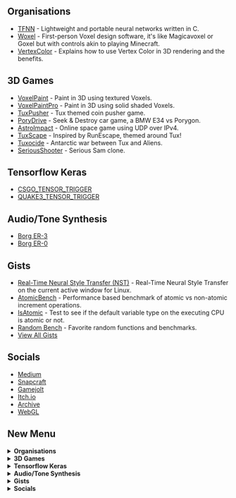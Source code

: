 ## Organisations
* [TFNN](https://github.com/TFNN) - Lightweight and portable neural networks written in C.
* [Woxel](https://github.com/woxels) - First-person Voxel design software, it's like Magicavoxel or Goxel but with controls akin to playing Minecraft.
* [VertexColor](https://github.com/VertexColor) - Explains how to use Vertex Color in 3D rendering and the benefits.

## 3D Games
* [VoxelPaint](https://github.com/mrbid/VoxelPaint) - Paint in 3D using textured Voxels.
* [VoxelPaintPro](https://github.com/mrbid/VoxelPaintPro) - Paint in 3D using solid shaded Voxels.
* [TuxPusher](https://github.com/mrbid/TuxPusher) - Tux themed coin pusher game.
* [PoryDrive](https://github.com/mrbid/PoryDrive-2.0) - Seek & Destroy car game, a BMW E34 vs Porygon.
* [AstroImpact](https://github.com/mrbid/AstroImpact) - Online space game using UDP over IPv4.
* [TuxScape](https://github.com/mrbid/TuxScape) - Inspired by RunEscape, themed around Tux!
* [Tuxocide](https://github.com/mrbid/Tuxocide) - Antarctic war between Tux and Aliens.
* [SeriousShooter](https://github.com/mrbid/SeriousShooter) - Serious Sam clone.

## Tensorflow Keras
* [CSGO_TENSOR_TRIGGER](https://github.com/mrbid/CSGO_TENSOR_TRIGGER)
* [QUAKE3_TENSOR_TRIGGER](https://github.com/mrbid/QUAKE3_TENSOR_TRIGGER)

## Audio/Tone Synthesis
* [Borg ER-3](https://github.com/mrbid/Borg-ER-3)
* [Borg ER-0](https://github.com/mrbid/Borg-ER-0)

## Gists
* [Real-Time Neural Style Transfer (NST)](https://gist.github.com/mrbid/e400fdd9ceaa8b3d83ba67eecd39cdb7) - Real-Time Neural Style Transfer on the current active window for Linux.
* [AtomicBench](https://gist.github.com/mrbid/a33aa35b4f57ddc6812f351e11bb9349) - Performance based benchmark of atomic vs non-atomic increment operations.
* [IsAtomic](https://gist.github.com/mrbid/3040f54eb6942ed53daa044a9c055dbb) - Test to see if the default variable type on the executing CPU is atomic or not.
* [Random Bench](https://gist.github.com/mrbid/310bebaa9b0b5fb1bc47a3b5c7915231) - Favorite random functions and benchmarks.
* [View All Gists](https://gist.github.com/mrbid)

## Socials
* [Medium](https://james-william-fletcher.medium.com/)
* [Snapcraft](https://snapcraft.io/publisher/voxdsp)
* [Gamejolt](https://gamejolt.com/@mrbid/games)
* [Itch.io](https://pushergames.itch.io/)
* [Archive](https://archive.org/details/@mrbid)
* [WebGL](https://github.com/mrbid/mrbid.github.io/blob/main/README.md)


## New Menu
<details>
  <summary><b>Organisations</b></summary>
  <ul>
    <li><a href="https://github.com/TFNN">TFNN</a></li>
    <li><a href="https://github.com/woxels">Woxel</a></li>
    <li><a href="https://github.com/VertexColor">VertexColor</a></li>
  </ul>
</details>
<details>
  <summary><b>3D Games</b></summary>
  <ul>
    <li><a href="">aaa</a></li>
  </ul>
</details>
<details>
  <summary><b>Tensorflow Keras</b></summary>
  <ul>
    <li><a href="https://github.com/mrbid/CSGO_TENSOR_TRIGGER">CSGO_TENSOR_TRIGGER</a></li>
    <li><a href="https://github.com/mrbid/QUAKE3_TENSOR_TRIGGER">QUAKE3_TENSOR_TRIGGER</a></li>
  </ul>
</details>
<details>
  <summary><b>Audio/Tone Synthesis</b></summary>
  <ul>
    <li><a href="https://github.com/mrbid/Borg-ER-3">Borg ER-3</a></li>
    <li><a href="https://github.com/mrbid/Borg-ER-0">Borg ER-0</a></li>
  </ul>
</details>
<details>
  <summary><b>Gists</b></summary>
  <ul>
    <li><a href="https://gist.github.com/mrbid/e400fdd9ceaa8b3d83ba67eecd39cdb7">Real-Time Neural Style Transfer (NST)</a></li>
    <li><a href="https://gist.github.com/mrbid/a33aa35b4f57ddc6812f351e11bb9349">AtomicBench</a></li>
    <li><a href="https://gist.github.com/mrbid/3040f54eb6942ed53daa044a9c055dbb">IsAtomic</a></li>
    <li><a href="https://gist.github.com/mrbid/310bebaa9b0b5fb1bc47a3b5c7915231">Random Bench</a></li>
    <li><a href="https://gist.github.com/mrbid">View All Gists</a></li>
  </ul>
</details>
<details>
  <summary><b>Socials</b></summary>
  <ul>
    <li><a href="https://james-william-fletcher.medium.com/">Medium</a></li>
    <li><a href="https://snapcraft.io/publisher/voxdsp">Snapcraft</a></li>
    <li><a href="https://gamejolt.com/@mrbid/games">Gamejolt</a></li>
    <li><a href="https://pushergames.itch.io/">Itch.io</a></li>
    <li><a href="https://archive.org/details/@mrbid">Archive</a></li>
    <li><a href="https://github.com/mrbid/mrbid.github.io/blob/main/README.md">WebGL</a></li>
  </ul>
</details>
